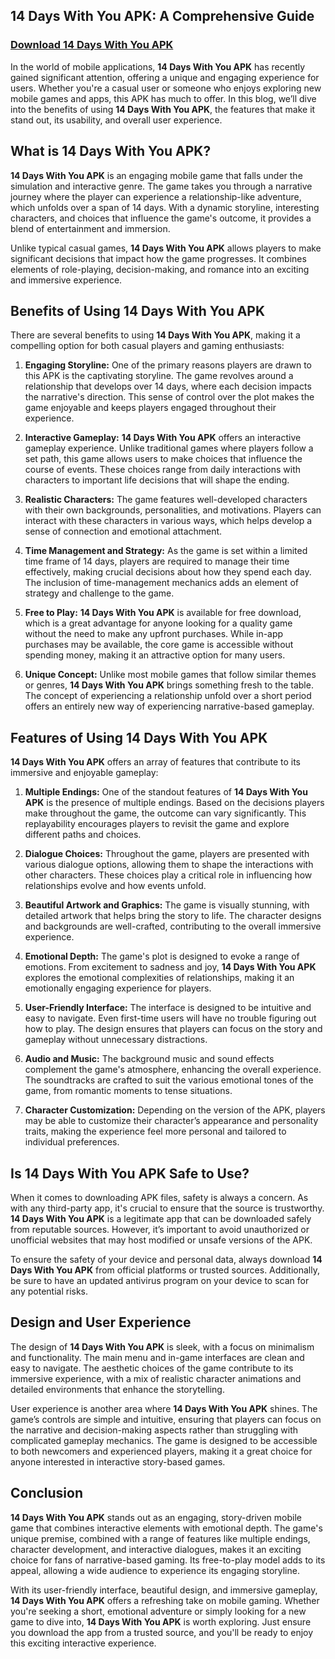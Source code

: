 ## **14 Days With You APK: A Comprehensive Guide**

### [Download 14 Days With You APK](https://shorturl.at/OtYiC)

In the world of mobile applications, **14 Days With You APK** has recently gained significant attention, offering a unique and engaging experience for users. Whether you're a casual user or someone who enjoys exploring new mobile games and apps, this APK has much to offer. In this blog, we’ll dive into the benefits of using **14 Days With You APK**, the features that make it stand out, its usability, and overall user experience.

## **What is 14 Days With You APK?**

**14 Days With You APK** is an engaging mobile game that falls under the simulation and interactive genre. The game takes you through a narrative journey where the player can experience a relationship-like adventure, which unfolds over a span of 14 days. With a dynamic storyline, interesting characters, and choices that influence the game's outcome, it provides a blend of entertainment and immersion.

Unlike typical casual games, **14 Days With You APK** allows players to make significant decisions that impact how the game progresses. It combines elements of role-playing, decision-making, and romance into an exciting and immersive experience. 

## **Benefits of Using 14 Days With You APK**

There are several benefits to using **14 Days With You APK**, making it a compelling option for both casual players and gaming enthusiasts:

1. **Engaging Storyline:**
   One of the primary reasons players are drawn to this APK is the captivating storyline. The game revolves around a relationship that develops over 14 days, where each decision impacts the narrative's direction. This sense of control over the plot makes the game enjoyable and keeps players engaged throughout their experience.

2. **Interactive Gameplay:**
   **14 Days With You APK** offers an interactive gameplay experience. Unlike traditional games where players follow a set path, this game allows users to make choices that influence the course of events. These choices range from daily interactions with characters to important life decisions that will shape the ending.

3. **Realistic Characters:**
   The game features well-developed characters with their own backgrounds, personalities, and motivations. Players can interact with these characters in various ways, which helps develop a sense of connection and emotional attachment. 

4. **Time Management and Strategy:**
   As the game is set within a limited time frame of 14 days, players are required to manage their time effectively, making crucial decisions about how they spend each day. The inclusion of time-management mechanics adds an element of strategy and challenge to the game.

5. **Free to Play:**
   **14 Days With You APK** is available for free download, which is a great advantage for anyone looking for a quality game without the need to make any upfront purchases. While in-app purchases may be available, the core game is accessible without spending money, making it an attractive option for many users.

6. **Unique Concept:**
   Unlike most mobile games that follow similar themes or genres, **14 Days With You APK** brings something fresh to the table. The concept of experiencing a relationship unfold over a short period offers an entirely new way of experiencing narrative-based gameplay.

## **Features of Using 14 Days With You APK**

**14 Days With You APK** offers an array of features that contribute to its immersive and enjoyable gameplay:

1. **Multiple Endings:**
   One of the standout features of **14 Days With You APK** is the presence of multiple endings. Based on the decisions players make throughout the game, the outcome can vary significantly. This replayability encourages players to revisit the game and explore different paths and choices.

2. **Dialogue Choices:**
   Throughout the game, players are presented with various dialogue options, allowing them to shape the interactions with other characters. These choices play a critical role in influencing how relationships evolve and how events unfold.

3. **Beautiful Artwork and Graphics:**
   The game is visually stunning, with detailed artwork that helps bring the story to life. The character designs and backgrounds are well-crafted, contributing to the overall immersive experience.

4. **Emotional Depth:**
   The game's plot is designed to evoke a range of emotions. From excitement to sadness and joy, **14 Days With You APK** explores the emotional complexities of relationships, making it an emotionally engaging experience for players.

5. **User-Friendly Interface:**
   The interface is designed to be intuitive and easy to navigate. Even first-time users will have no trouble figuring out how to play. The design ensures that players can focus on the story and gameplay without unnecessary distractions.

6. **Audio and Music:**
   The background music and sound effects complement the game's atmosphere, enhancing the overall experience. The soundtracks are crafted to suit the various emotional tones of the game, from romantic moments to tense situations.

7. **Character Customization:**
   Depending on the version of the APK, players may be able to customize their character’s appearance and personality traits, making the experience feel more personal and tailored to individual preferences.

## **Is 14 Days With You APK Safe to Use?**

When it comes to downloading APK files, safety is always a concern. As with any third-party app, it's crucial to ensure that the source is trustworthy. **14 Days With You APK** is a legitimate app that can be downloaded safely from reputable sources. However, it’s important to avoid unauthorized or unofficial websites that may host modified or unsafe versions of the APK.

To ensure the safety of your device and personal data, always download **14 Days With You APK** from official platforms or trusted sources. Additionally, be sure to have an updated antivirus program on your device to scan for any potential risks.

## **Design and User Experience**

The design of **14 Days With You APK** is sleek, with a focus on minimalism and functionality. The main menu and in-game interfaces are clean and easy to navigate. The aesthetic choices of the game contribute to its immersive experience, with a mix of realistic character animations and detailed environments that enhance the storytelling.

User experience is another area where **14 Days With You APK** shines. The game’s controls are simple and intuitive, ensuring that players can focus on the narrative and decision-making aspects rather than struggling with complicated gameplay mechanics. The game is designed to be accessible to both newcomers and experienced players, making it a great choice for anyone interested in interactive story-based games.

## **Conclusion**

**14 Days With You APK** stands out as an engaging, story-driven mobile game that combines interactive elements with emotional depth. The game's unique premise, combined with a range of features like multiple endings, character development, and interactive dialogues, makes it an exciting choice for fans of narrative-based gaming. Its free-to-play model adds to its appeal, allowing a wide audience to experience its engaging storyline.

With its user-friendly interface, beautiful design, and immersive gameplay, **14 Days With You APK** offers a refreshing take on mobile gaming. Whether you're seeking a short, emotional adventure or simply looking for a new game to dive into, **14 Days With You APK** is worth exploring. Just ensure you download the app from a trusted source, and you'll be ready to enjoy this exciting interactive experience.
